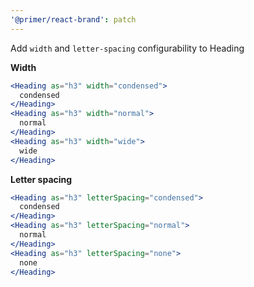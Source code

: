 ```yaml
---
'@primer/react-brand': patch
---
```


Add `width` and `letter-spacing` configurability to Heading

**Width**

```jsx
<Heading as="h3" width="condensed">
  condensed
</Heading>
<Heading as="h3" width="normal">
  normal
</Heading>
<Heading as="h3" width="wide">
  wide
</Heading>
```

**Letter spacing**

```jsx
<Heading as="h3" letterSpacing="condensed">
  condensed
</Heading>
<Heading as="h3" letterSpacing="normal">
  normal
</Heading>
<Heading as="h3" letterSpacing="none">
  none
</Heading>
```
